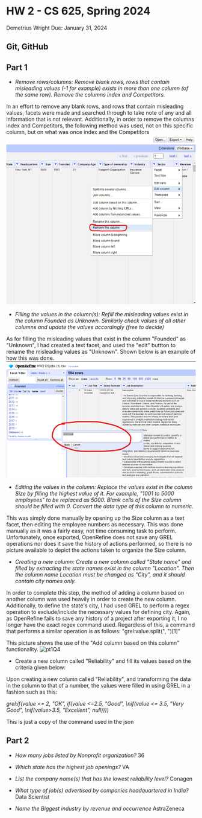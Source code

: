 # HW 2 - CS 625, Spring 2024

Demetrius Wright 
Due: January 31, 2024

## Git, GitHub


## Part 1

- *Remove rows/columns: Remove blank rows, rows that contain misleading values (-1 for example) exists in more than one column (of the same row). Remove the columns index and Competitors.*

In an effort to remove any blank rows, and rows that contain misleading values, facets were made and searched through to take note of any and all information that is not relevant. Additionally, in order to remove the columns index and Competitors, the following method was used, not on this specific column, but on what was once index and the Competitors
![pt1Q1](pt1Q1.png)

- *Filling the values in the column(s): Refill the misleading values exist in the column Founded as Unknown. Similarly check values of all other columns and update the values accordingly (free to decide)*

As for filling the misleading values that exist in the column "Founded" as "Unknown", I had created a text facet, and used the "edit" buttton to rename the misleading values as "Unknown". Shown below is an example of how this was done.
![pt1Q2](pt1Q2.png)

- *Editing the values in the column: Replace the values exist in the column Size by filling the highest value of it. For example, "1001 to 5000 employees" to be replaced as 5000. Blank cells of the Size column should be filled with 0. Convert the data type of this column to numeric.*

This was simply done manually by opening up the Size column as a text facet, then editing the employee numbers as necessary. This was done manually as it was a fairly easy, not time consuming task to perform. Unfortunately, once exported, OpenRefine does not save any GREL operations nor does it save the history of actions performed, so there is no picture available to depict the actions taken to organize the Size column.

- *Creating a new column: Create a new column called "State name" and filled by extracting the state names exist in the column "Location". Then the column name Location must be changed as "City", and it should contain city names only.*

In order to complete this step, the method of adding a column based on another column was used heavily in order to create the new column. Additionally, to define the state's city, I had used GREL to perform a regex operation to exclude/include the necessary values for defining city. Again, as OpenRefine fails to save any history of a project after exporting it, I no longer have the exact regex command used. Regardless of this, a command that performs a similar operation is as follows: "grel:value.split(\", \")[1]"

This picture shows the use of the "Add column based on this column" functionality.
![pt1Q4](pt1Q4.png)

- Create a new column called "Reliability" and fill its values based on the criteria given below:

Upon creating a new column called "Reliability", and transforming the data in the column to that of a number, the values were filled in using GREL in a fashion such as this:

*grel:if(value <= 2, \"OK\", if(value <=2.5, \"Good\", \nif(value <= 3.5, \"Very Good\", \nif(value>3.5, \"Excellent\", null))))*

This is just a copy of the command used in the json

## Part 2

- *How many jobs listed by Nonprofit organization?*
36

- *Which state has the highest job openings?*
VA

- *List the company name(s) that has the lowest reliability level?*
Conagen

- *What type of job(s) advertised by companies headquartered in India?*
Data Scientist

- *Name the Biggest industry by revenue and occurrence*
AstraZeneca